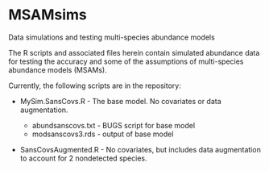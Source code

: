 # MSAMsims
Data simulations and testing multi-species abundance models

The R scripts and associated files herein contain simulated abundance data for testing the accuracy and some of the assumptions of multi-species abundance models (MSAMs). 

Currently, the following scripts are in the repository:
* MySim.SansCovs.R - The base model. No covariates or data augmentation.
  - abundsanscovs.txt - BUGS script for base model
  - modsanscovs3.rds - output of base model

* SansCovsAugmented.R - No covariates, but includes data augmentation to account for 2 nondetected species.
